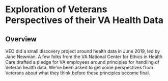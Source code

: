 # Exploration of Veterans Perspectives of their VA Health Data

## Overview
VEO did a small discovery project around health data in June 2019, led by Jane Newman. A few folks from the VA National Center for Ethics in Health Care  drafted a pledge for VA employees around principles for handling of Veteran health data. We’ve been asked to get some perspectives from Veterans about what they think before these principles become final.

